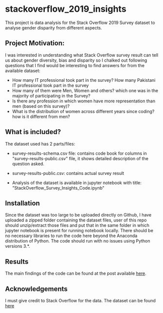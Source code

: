 # stackoverflow_2019_insights
This project is data analysis for the Stack Overflow 2019 Survey dataset to analyse gender disparity from different aspects.

## Project Motivation:
I was interested in understanding what Stack Overflow survey result can tell us about gender diversity, bias and disparity so I chalked out following questions that I find would be interesting to find answers for from the available dataset:

- How many IT professional took part in the survey? How many Pakistani IT professional took part in the survey
- How many of them were Men, Women and others? which one was in the majority of participating in the Survey?
- Is there any profession in which women have more representation than men (based on this survey)?
- What is the distribution of women across different years since coding? how is it different from men?

## What is included?

The dataset used has 2 parts/files:
- survey-results-schema.csv file: contains code book for columns in "survey-results-public.csv" file, it shows detailed description of the question asked.
- survey-results-public.csv: contains actual survey result

- Analysis of the dataset is available in jupyter notebook with title: "StackOverflow_Survey_Insights_Code.ipynb"

## Installation
Since the dataset was too large to be uploaded directly on Github, I have uploaded a zipped folder containing the dataset files, user of this repo should unzip/extract those files and put that in the same folder in which jupyter notebook is present for running notebook locally.
There should be no necessary libraries to run the code here beyond the Anaconda distribution of Python. The code should run with no issues using Python versions 3.*.

## Results
The main findings of the code can be found at the post available [here](https://medium.com/@Sidrah/what-does-stackoverflow-2019-survey-tell-us-about-gender-diversity-93df57b32b38).

## Acknowledgements
I must give credit to Stack Overflow for the data. The dataset can be found [here](https://insights.stackoverflow.com/survey)
